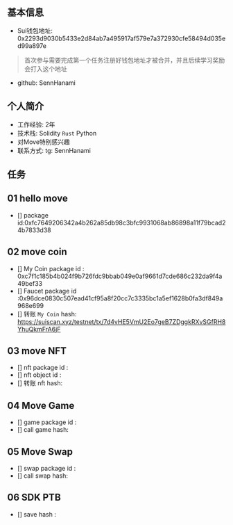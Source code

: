 ## 基本信息

- Sui钱包地址: 0x2293d9030b5433e2d84ab7a495917af579e7a372930cfe58494d035ed99a897e

> 首次参与需要完成第一个任务注册好钱包地址才被合并，并且后续学习奖励会打入这个地址

- github: SennHanami

## 个人简介

- 工作经验: 2年
- 技术栈: Solidity `Rust` Python
- 对Move特别感兴趣
- 联系方式: tg: SennHanami

## 任务

## 01 hello move

- [] package id:0xfc7649206342a4b262a85db98c3bfc9931068ab86898a11f79bcad24b7833d38

## 02 move coin

- [] My Coin package id : 0xc7f1c185b4b024f9b726fdc9bbab049e0af9661d7cde686c232da9f4a49bef33
- [] Faucet package id :0x96dce0830c507ead41cf95a8f20cc7c3335bc1a5ef1628b0fa3df849a968e699
- [] 转账 `My Coin` hash: https://suiscan.xyz/testnet/tx/7d4vHE5VmU2Eo7geB7ZDggkRXvSGfRH8YhuQkmFrA6jF

## 03 move NFT

- [] nft package id :
- [] nft object id :
- [] 转账 nft  hash:

## 04 Move Game

- [] game package id :
- [] call game hash:

## 05 Move Swap

- [] swap package id :
- [] call swap hash:

## 06 SDK PTB

- [] save hash :
